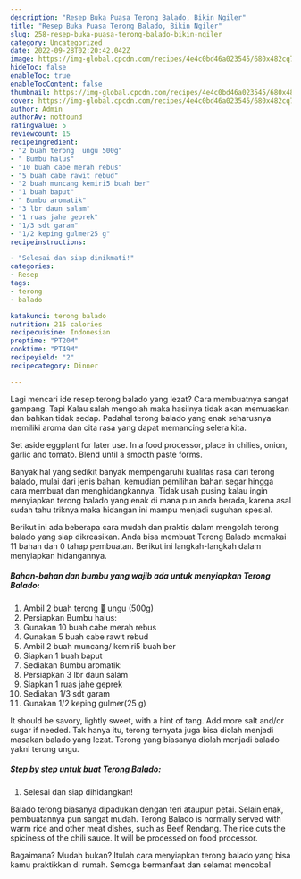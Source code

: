 ```yaml
---
description: "Resep Buka Puasa Terong Balado, Bikin Ngiler"
title: "Resep Buka Puasa Terong Balado, Bikin Ngiler"
slug: 258-resep-buka-puasa-terong-balado-bikin-ngiler
category: Uncategorized
date: 2022-09-28T02:20:42.042Z
image: https://img-global.cpcdn.com/recipes/4e4c0bd46a023545/680x482cq70/terong-balado-foto-resep-utama.jpg
hideToc: false
enableToc: true
enableTocContent: false
thumbnail: https://img-global.cpcdn.com/recipes/4e4c0bd46a023545/680x482cq70/terong-balado-foto-resep-utama.jpg
cover: https://img-global.cpcdn.com/recipes/4e4c0bd46a023545/680x482cq70/terong-balado-foto-resep-utama.jpg
author: Admin
authorAv: notfound
ratingvalue: 5
reviewcount: 15
recipeingredient:
- "2 buah terong  ungu 500g"
- " Bumbu halus"
- "10 buah cabe merah rebus"
- "5 buah cabe rawit rebud"
- "2 buah muncang kemiri5 buah ber"
- "1 buah baput"
- " Bumbu aromatik"
- "3 lbr daun salam"
- "1 ruas jahe geprek"
- "1/3 sdt garam"
- "1/2 keping gulmer25 g"
recipeinstructions:

- "Selesai dan siap dinikmati!"
categories:
- Resep
tags:
- terong
- balado

katakunci: terong balado 
nutrition: 215 calories
recipecuisine: Indonesian
preptime: "PT20M"
cooktime: "PT49M"
recipeyield: "2"
recipecategory: Dinner

---
```



Lagi mencari ide resep terong balado yang lezat? Cara membuatnya sangat gampang. Tapi Kalau salah mengolah maka hasilnya tidak akan memuaskan dan bahkan tidak sedap. Padahal terong balado yang enak seharusnya memiliki aroma dan cita rasa yang dapat memancing selera kita.


Set aside eggplant for later use. In a food processor, place in chilies, onion, garlic and tomato. Blend until a smooth paste forms.

Banyak hal yang sedikit banyak mempengaruhi kualitas rasa dari terong balado, mulai dari jenis bahan, kemudian pemilihan bahan segar hingga cara membuat dan menghidangkannya. Tidak usah pusing kalau ingin menyiapkan terong balado yang enak di mana pun anda berada, karena asal sudah tahu triknya maka hidangan ini mampu menjadi suguhan spesial.


Berikut ini ada beberapa cara mudah dan praktis dalam mengolah terong balado yang siap dikreasikan. Anda bisa membuat Terong Balado memakai 11 bahan dan 0 tahap pembuatan. Berikut ini langkah-langkah dalam menyiapkan hidangannya.

<!--inarticleads1-->

##### Bahan-bahan dan bumbu yang wajib ada untuk menyiapkan Terong Balado:

1. Ambil 2 buah terong 🍆 ungu (500g)
1. Persiapkan  Bumbu halus:
1. Gunakan 10 buah cabe merah rebus
1. Gunakan 5 buah cabe rawit rebud
1. Ambil 2 buah muncang/ kemiri5 buah ber
1. Siapkan 1 buah baput
1. Sediakan  Bumbu aromatik:
1. Persiapkan 3 lbr daun salam
1. Siapkan 1 ruas jahe geprek
1. Sediakan 1/3 sdt garam
1. Gunakan 1/2 keping gulmer(25 g)


It should be savory, lightly sweet, with a hint of tang. Add more salt and/or sugar if needed. Tak hanya itu, terong ternyata juga bisa diolah menjadi masakan balado yang lezat. Terong yang biasanya diolah menjadi balado yakni terong ungu. 

<!--inarticleads2-->

##### Step by step untuk buat Terong Balado:


1. Selesai dan siap dihidangkan!

Balado terong biasanya dipadukan dengan teri ataupun petai. Selain enak, pembuatannya pun sangat mudah. Terong Balado is normally served with warm rice and other meat dishes, such as Beef Rendang. The rice cuts the spiciness of the chili sauce. It will be processed on food processor. 

Bagaimana? Mudah bukan? Itulah cara menyiapkan terong balado yang bisa kamu praktikkan di rumah. Semoga bermanfaat dan selamat mencoba!
